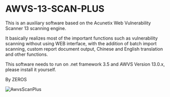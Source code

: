 # AWVS-13-SCAN-PLUS

This is an auxiliary software based on the Acunetix Web Vulnerability Scanner 13 scanning engine.

It basically realizes most of the important functions such as vulnerability scanning without using WEB interface, with the addition of batch import scanning, custom report document output, Chinese and English translation and other functions.

This software needs to run on .net framework 3.5 and AWVS Version 13.0.x, please install it yourself.

By ZEROS

![AwvsScanPlus](https://github.com/x364e3ab6/AWVS-13-SCAN-PLUS/blob/main/AwvsScanPlus.png?raw=true)
